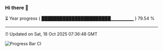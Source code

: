 ### Hi there 👋

⏳ Year progress { ███████████████████████▁▁▁▁▁▁▁ } 79.54 %

---

⏰ Updated on Sat, 18 Oct 2025 07:36:48 GMT

![Progress Bar CI](https://github.com/IshwaranRudhara/GIT-ACTION/workflows/Progress%20Bar%20CI/badge.svg)
